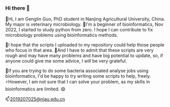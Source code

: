 ### Hi there 👋

<!--
**guogenglin/guogenglin** is a ✨ _special_ ✨ repository because its `README.md` (this file) appears on your GitHub profile.
-->

🔭Hi, I am Genglin Guo, PhD student in Nanjing Agricultural University, China. My major is veterinary microbiology. 🌱I'm a beginner of bioinformatics, Nov 2022, I started to study python from zero. I hope I can contribute to fix microbiology problems using bioinformatics methods. 

💬I hope that the scripts I uploaded to my repository could help those people who focus in that area. 🤔And I have to admit that these scripts are very rough and may have many problems and have big potential to update, so, if anyone could give me some advice, I will be very grateful.

👯If you are trying to do some bacteria associated analyse jobs using bioinformatics, I'd be happy to try writing some scripts to help, freely. ⚡However, I am not sure that I can solve your problem, as my skills in bioinformatics are limited.
😄

📫2019207025@njau.edu.cn
